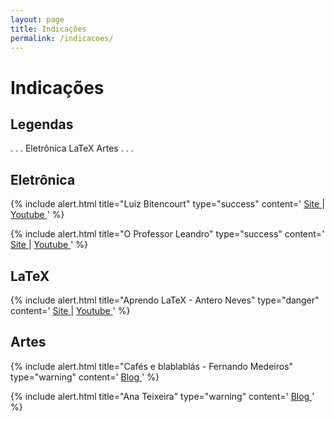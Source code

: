 ```yaml
---
layout: page
title: Indicações
permalink: /indicacoes/
---
```


# Indicações


## Legendas

<span class="badge badge-primary">.</span>
<span class="badge badge-info">.</span>
<span class="badge badge-secondary">.</span>
<span class="badge badge-success">Eletrônica</span>
<span class="badge badge-danger">LaTeX</span>
<span class="badge badge-warning">Artes</span>
<span class="badge badge-secondary">.</span>
<span class="badge badge-info">.</span>
<span class="badge badge-primary">.</span>




## Eletrônica

{% include alert.html
  title="Luiz Bitencourt"
  type="success"
  content='
  <a href="https://luizbitencourt.wordpress.com/" target="_blank">
    <i class="fas fa-globe-americas"></i> Site
  </a>
  |
  <a href="https://www.youtube.com/user/lrbgrundig/" target="_blank">
    <i class="fab fa-youtube"></i> Youtube
  </a> '
%}


{% include alert.html
  title="O Professor Leandro"
  type="success"
  content='
  <a href="https://oprofessorleandro.wordpress.com/" target="_blank">
    <i class="fas fa-globe-americas"></i> Site
  </a>
  |
  <a href="https://www.youtube.com/user/OProfessorLeandro/" target="_blank">
    <i class="fab fa-youtube"></i> Youtube
  </a> '
%}



## LaTeX

{% include alert.html
  title="Aprendo LaTeX - Antero Neves"
  type="danger"
  content='
  <a href="https://aprendolatex.wordpress.com/" target="_blank">
    <i class="fas fa-globe-americas"></i> Site
  </a>
  |
  <a href="https://www.youtube.com/user/anteroneves/" target="_blank">
    <i class="fab fa-youtube"></i> Youtube
  </a> '
%}



## Artes

{% include alert.html
  title="Cafés e blablablás - Fernando Medeiros"
  type="warning"
  content='
  <a href="https://anadelourdes.wordpress.com/" target="_blank">
    <i class="fas fa-atlas"></i> Blog
  </a>'
%}

{% include alert.html
  title="Ana Teixeira"
  type="warning"
  content='
  <a href="https://anadelourdes.wordpress.com/" target="_blank">
    <i class="fas fa-atlas"></i> Blog
  </a>'
%}
